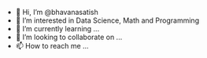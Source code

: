 - 👋 Hi, I’m @bhavanasatish
- 👀 I’m interested in Data Science, Math and Programming
- 🌱 I’m currently learning ...
- 💞️ I’m looking to collaborate on ...
- 📫 How to reach me ...

<!---
bhavanasatish/bhavanasatish is a ✨ special ✨ repository because its `README.md` (this file) appears on your GitHub profile.
You can click the Preview link to take a look at your changes.
--->
